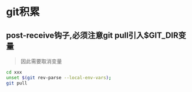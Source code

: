 # git积累

## post-receive钩子,必须注意git pull引入$GIT_DIR变量
> 因此需要取消变量

```bash
cd xxx
unset $(git rev-parse --local-env-vars);
git pull
```